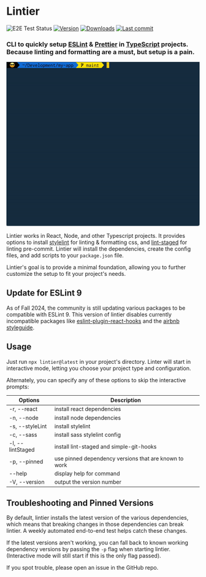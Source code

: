 # Lintier

![E2E Test Status](https://github.com/josh-stillman/lintier/actions/workflows/e2e.yml/badge.svg) [![Version](https://img.shields.io/npm/v/lintier.svg?style=flat-square)](https://www.npmjs.com/package/lintier?activeTab=versions) [![Downloads](https://img.shields.io/npm/dt/lintier.svg?style=flat-square)](https://www.npmjs.com/package/lintier) [![Last commit](https://img.shields.io/github/last-commit/josh-stillman/lintier.svg?style=flat-square)](https://github.com/josh-stillman/lintier/graphs/commit-activity)

### CLI to quickly setup [ESLint](https://eslint.org/) & [Prettier](https://prettier.io/) in [TypeScript](https://www.typescriptlang.org/) projects.  Because linting and formatting are a must, but setup is a pain.

![](https://github.com/josh-stillman/lintier/blob/main/lintier.gif?raw=true)

Lintier works in React, Node, and other Typescript projects. It provides options to install [stylelint](https://stylelint.io/) for linting & formatting css, and [lint-staged](https://github.com/okonet/lint-staged#readme) for linting pre-commit. Lintier will install the dependencies, create the config files, and add scripts to your `package.json` file.

Lintier's goal is to provide a minimal foundation, allowing you to further customize the setup to fit your project's needs.

## Update for ESLint 9

As of Fall 2024, the community is still updating various packages to be compatible with ESLint 9. This version of lintier disables currently incompatible packages like [eslint-plugin-react-hooks](https://github.com/facebook/react/issues/28313) and the [airbnb styleguide](https://github.com/airbnb/javascript/issues/2961).

## Usage

Just run `npx lintier@latest` in your project's directory.  Linter will start in interactive mode, letting you choose your project type and configuration.

Alternately, you can specify any of these options to skip the interactive prompts:

  |Options                 |Description
  -------------------------|-------------------------
  |-r, --react             |install react dependencies
  |-n, --node              |install node dependencies
  |-s, --styleLint         |install stylelint
  |-c, --sass              |install sass stylelint config
  |-l, --lintStaged        |install lint-staged and simple-git-hooks
  |-p, --pinned            |use pinned dependency versions that are known to work
  |--help                  |display help for command
  |-V, --version           |output the version number


## Troubleshooting and Pinned Versions

By default, lintier installs the latest version of the various dependencies, which means that breaking changes in those dependencies can break lintier.  A weekly automated end-to-end test helps catch these changes.

If the latest versions aren't working, you can fall back to known working dependency versions by passing the `-p` flag when starting lintier.  (Interactive mode will still start if this is the only flag passed).

If you spot trouble, please open an issue in the GitHub repo.
